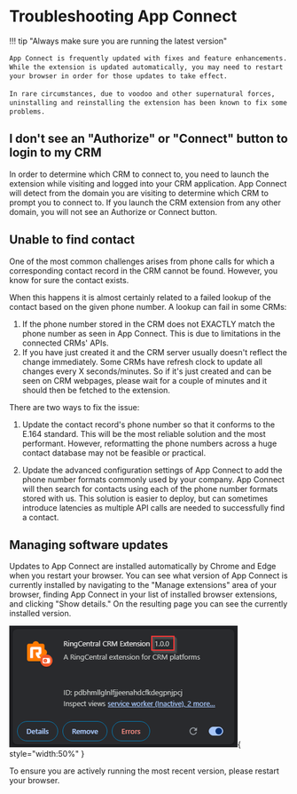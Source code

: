 # Troubleshooting App Connect

!!! tip "Always make sure you are running the latest version"
    
    App Connect is frequently updated with fixes and feature enhancements. While the extension is updated automatically, you may need to restart your browser in order for those updates to take effect. 
    
    In rare circumstances, due to voodoo and other supernatural forces, uninstalling and reinstalling the extension has been known to fix some problems. 

## I don't see an "Authorize" or "Connect" button to login to my CRM

In order to determine which CRM to connect to, you need to launch the extension while visiting and logged into your CRM application. App Connect will detect from the domain you are visiting to determine which CRM to prompt you to connect to. If you launch the CRM extension from any other domain, you will not see an Authorize or Connect button. 

## Unable to find contact

One of the most common challenges arises from phone calls for which a corresponding contact record in the CRM cannot be found. However, you know for sure the contact exists.

When this happens it is almost certainly related to a failed lookup of the contact based on the given phone number. A lookup can fail in some CRMs:

1.  If the phone number stored in the CRM does not EXACTLY match the phone number as seen in App Connect. This is due to limitations in the connected CRMs' APIs. 
2.  If you have just created it and the CRM server usually doesn't reflect the change immediately. Some CRMs have refresh clock to update all changes every X seconds/minutes. So if it's just created and can be seen on CRM webpages, please wait for a couple of minutes and it should then be fetched to the extension.

There are two ways to fix the issue:

1. Update the contact record's phone number so that it conforms to the E.164 standard. This will be the most reliable solution and the most performant. However, reformatting the phone numbers across a huge contact database may not be feasible or practical. 

2. Update the advanced configuration settings of App Connect to add the phone number formats commonly used by your company. App Connect will then search for contacts using each of the phone number formats stored with us. This solution is easier to deploy, but can sometimes introduce latencies as multiple API calls are needed to successfully find a contact. 

## Managing software updates

Updates to App Connect are installed automatically by Chrome and Edge when you restart your browser. You can see what version of App Connect is currently installed by navigating to the "Manage extensions" area of your browser, finding App Connect in your list of installed browser extensions, and clicking "Show details." On the resulting page you can see the currently installed version. 

![version number](img/version.png){ style="width:50%" }

To ensure you are actively running the most recent version, please restart your browser. 

